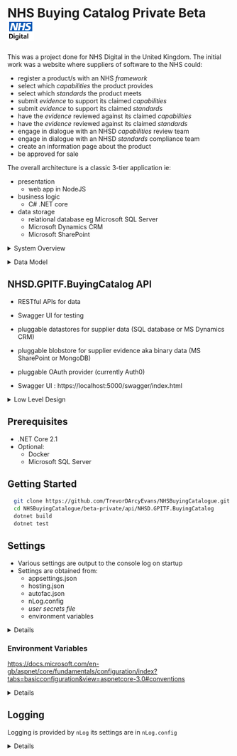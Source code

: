 # NHS Buying Catalog Private Beta ![nhs-digital](beta-private/api/NHSD.GPITF.BuyingCatalog/NHSD.GPITF.BuyingCatalog.Docs/images/nhs-digital.png "NHS Digital")

This was a project done for NHS Digital in the United Kingdom. The initial work was a website where suppliers of software to the NHS
could:
* register a product/s with an NHS _framework_
* select which _capabilities_ the product provides
* select which _standards_ the product meets
* submit _evidence_ to support its claimed _capabilities_
* submit _evidence_ to support its claimed _standards_
* have the _evidence_ reviewed against its claimed _capabilities_
* have the _evidence_ reviewed against its claimed _standards_
* engage in dialogue with an NHSD _capabilities_ review team
* engage in dialogue with an NHSD _standards_ compliance team
* create an information page about the product
* be approved for sale

The overall architecture is a classic 3-tier application ie:
* presentation
  * web app in NodeJS
* business logic
  * C# .NET core
* data storage
  * relational database eg Microsoft SQL Server
  * Microsoft Dynamics CRM
  * Microsoft SharePoint

<details>
<summary>System Overview</summary>

![overview](Images/NHS-Buying-Catalog-System-Overview.png "System Overview")

</details>

<p>

<details>
<summary>Data Model</summary>

![data-model](beta-private/api/NHSD.GPITF.BuyingCatalog/NHSD.GPITF.BuyingCatalog.Docs/images/BuyingCatalog-CRM-ERD.png "Data Model")

</details>

## NHSD.GPITF.BuyingCatalog API
* RESTful APIs for data
* Swagger UI for testing
* pluggable datastores for supplier data (SQL database or MS Dynamics CRM)
* pluggable blobstore for supplier evidence aka binary data (MS SharePoint or MongoDB)
* pluggable OAuth provider (currently Auth0)

* Swagger UI : https://localhost:5000/swagger/index.html

<details>
<summary>Low Level Design</summary>

![low-level-design](beta-private/api/NHSD.GPITF.BuyingCatalog/NHSD.GPITF.BuyingCatalog.Docs/articles/BuyingCatalog-LLD-API.png "Low Level Design")

</details>

## Prerequisites
* .NET Core 2.1
* Optional:
  * Docker
  * Microsoft SQL Server

## Getting Started

```bash
  git clone https://github.com/TrevorDArcyEvans/NHSBuyingCatalogue.git
  cd NHSBuyingCatalogue/beta-private/api/NHSD.GPITF.BuyingCatalog
  dotnet build
  dotnet test
```

## Settings
* Various settings are output to the console log on startup
 * Settings are obtained from:
   * appsettings.json
   * hosting.json
   * autofac.json
   * nLog.config
   * _user secrets file_
   * environment variables

<details>

 | Setting                                          | Environment Variable                      | Description
 |:-------------------------------------------------|:------------------------------------------|:--------------------------------------
 | urls                                             |                                           | URL to host Swagger UI for testing
 | <hr>                                             | <hr>                                      | <hr> 
 | RepositoryDatabase:Connection                    | DATASTORE_CONNECTION                      | Which database connection to use eg _SqLite_
 | RepositoryDatabase:SqLite:Type                   | DATASTORE_CONNECTIONTYPE                  | Type of database to which we are connecting eg _PostgreSql_ <p>Valid values:<ul><li>SqlServer</li><li>SqLite</li><li>MySql</li><li>PostgreSql</li></ul>
 | RepositoryDatabase:SqLite:ConnectionString       | DATASTORE_CONNECTIONSTRING                | .NET connection string to database to store results <p> eg:  ```Data Source=|DataDirectory|Data/BuyingCatalog.sqlite3;```
 | <hr>                                             | <hr>                                      | <hr> 
 | UseCRM                                           | USE_CRM                                   | whether to use _Microsoft Dynamics CRM_ as a datastore eg false
 | CRM:ClientId                                     | CRM_CLIENTID                              | 
 | CRM:ClientSecret                                 | CRM_CLIENTSECRET                          | 
 | CRM:CacheExpiryMins                              | CRM_CACHE_EXPIRY_MINS                     | 
 | CRM:ShortTermCacheExpirySecs                     | CRM_SHORT_TERM_CACHE_EXPIRY_SECS          | 
 | CrmUrl                                           | GIF_CRM_URL                               | 
 | CrmAuthority                                     | GIF_CRM_AUTHORITY                         | 
 | GIF:Authority_Uri                                | GIF_AUTHORITY_URI                         | default: _http://localhost:5001_
 | AzureClientId                                    | GIF_AZURE_CLIENT_ID                       | 
 | EncryptedClientSecret                            | GIF_ENCRYPTED_CLIENT_SECRET               | 
 | <hr>                                             | <hr>                                      | <hr> 
 | Jwt:Authority                                    | OIDC_ISSUER_URL                           | 
 | Jwt:Audience                                     | OIDC_AUDIENCE                             | 
 | Jwt:UserInfo                                     | OIDC_USERINFO_URL                         | 
 | <hr>                                             | <hr>                                      | <hr> 
 | SharePoint:BaseUrl                               | SHAREPOINT_BASEURL                        | 
 | SharePoint:OrganisationsRelativeUrl              | SHAREPOINT_ORGANISATIONSRELATIVEURL       | 
 | SharePoint:ClientId                              | SHAREPOINT_CLIENT_ID                      | 
 | SharePoint:ClientSecret                          | SHAREPOINT_CLIENT_SECRET                  | 
 | SHAREPOINT_PROVIDER_ENV                          | SHAREPOINT_PROVIDER_ENV                   | set to _test_ to use fake SharePoint server
 | SharePoint:FileDownloadServerUrl                 | SHAREPOINT_FILE_DOWNLOAD_SERVER_URL       | default: _http://localhost:9000/_
 | <hr>                                             | <hr>                                      | <hr> 
 | AMQP:UseAMQP                                     | USE_AMQP                                  | default: _false_
 | AMQP:UseAzureServiceBus                          | USE_AZURE_SERVICE_BUS                     | default: _false_
 | AMQP:Protocol                                    | AMQP_PROTOCOL                             | default: _amqp_
 | AMQP:PolicyName                                  | AMQP_POLICY_NAME                          | default: _admin_
 | AMQP:PolicyKey                                   | AMQP_POLICY_KEY                           | default: _admin_
 | AMQP:NamespaceUrl                                | AMQP_NAMESPACE_URL                        | default: _localhost:5672_
 | AMQP:TopicPrefix                                 | AMQP_TOPIC_PREFIX                         | default: _topic://_
 | AMQP:TtlMins                                     | AMQP_TTL_MINS                             | default: _7*24*60_ ie 7 days
 | <hr>                                             | <hr>                                      | <hr> 
 | Log:ConnectionString                             | LOG_CONNECTIONSTRING                      | .NET connection string to a database to send logs 
 | Log:CRM                                          | LOG_CRM                                   | whether or not to log communications with _Microsoft Dynamics CRM_ eg false
 | Log:SharePoint                                   | LOG_SHAREPOINT                            | whether or not to log communications with _Microsoft SharePoint_ eg false
 | Log:BearerAuth                                   | LOG_BEARERAUTH                            | whether or not to log communications with _OAuth_ provider eg false
 | <hr>                                             | <hr>                                      | <hr> 
 | Cache:Host                                       | CACHE_HOST                                | .NET connection string to _Redis_ instance
 

 ```json
{
  "urls": "http://*:5100",

  "wwwroot": "wwwroot",

  "UseCRM": false,

  "GIF":
  {
    "Authority_Uri": "http://crm:5001"
  },

  "Log":
  {
    "CRM": true,
    "SharePoint": true,
    "BearerAuth": true
  },

  "Cache":
  {
    "Host": "localhost"
  },

  "Datastore":
  {
    "Connection": "SqLite",

    "SqLite":
    {
      "Type": "SqLite",
      "ConnectionString": "Data Source=|DataDirectory|Data/BuyingCatalog.sqlite3;"
    },

    "SqlServer":
    {
      "Type": "SqlServer",
      "ConnectionString": "Data Source=localhost;Initial Catalog=BuyingCatalog;Integrated Security=True;MultipleActiveResultSets=True"
    },

    "MySql":
    {
      "Type": "MySql",
      "ConnectionString": "server=127.0.0.1;uid=NHSD;pwd=DisruptTheMarket;database=BuyingCatalog;SslMode=none"
    }
  },

  "Jwt":
  {
    "Authority": "https://buying-catalogue-beta-prototype.eu.auth0.com/",
    "Audience": "api.buying-catalogue-beta-prototype",
    "UserInfo": "https://buying-catalogue-beta-prototype.eu.auth0.com/userinfo",
  },

  "Logging":
  {
    "PathFormat": "Logs/NHSD-GPITF-BuyingCatalog-{Date}.txt",
    "IncludeScopes": false,
    "Debug":
    {
      "LogLevel":
      {
        "Default": "Warning"
      }
    },
    "Console":
    {
      "LogLevel":
      {
        "Default": "Warning"
      }
    }
  }
}
```

</details>

### Environment Variables
https://docs.microsoft.com/en-gb/aspnet/core/fundamentals/configuration/index?tabs=basicconfiguration&view=aspnetcore-3.0#conventions

<details>

#### Keys
Configuration keys adopt the following conventions:
  * Keys are case-insensitive. For example, ConnectionString and connectionstring are treated as equivalent keys.
  * If a value for the same key is set by the same or different configuration providers, the last value set on the key is the value used.
  * Hierarchical keys
    * Within the Configuration API, a colon separator (:) works on all platforms.
    * **In environment variables, a colon separator may not work on all platforms. A double underscore (__) is supported by all platforms and is automatically converted into a colon.**
    * In Azure Key Vault, hierarchical keys use -- (two dashes) as a separator. You must provide code to replace the dashes with a colon when the secrets are loaded into the app's configuration.
  * The ConfigurationBinder supports binding arrays to objects using array indices in configuration keys. Array binding is described in the Bind an array to a class section.

#### Values
Configuration values adopt the following conventions:
  * Values are strings.
  * Null values can't be stored in configuration or bound to objects.

</details>

## Logging
Logging is provided by `nLog` its settings are in `nLog.config`

<details>

Typical SQL script to create a log table would be:
```sql
-- MS SQL Server
CREATE TABLE Log 
(
  Timestamp DATETIME2,
  Loglevel TEXT,
  Callsite TEXT,
  Message TEXT
);
CREATE INDEX IDX_Timestamp ON Log(Timestamp);

-- MySQL aka MariaDB
CREATE TABLE Log 
(
  Timestamp DATETIME,
  Loglevel TEXT,
  Callsite TEXT,
  Message TEXT
);
CREATE INDEX IDX_Timestamp ON Log(Timestamp);

-- PostgreSQL
CREATE TABLE Log 
(
  "Timestamp" TIMESTAMP,
  "Loglevel" TEXT,
  "Callsite" TEXT,
  "Message" TEXT
);
CREATE INDEX IDX_Timestamp ON Log("Timestamp");

-- SQLite
CREATE TABLE Log 
(
  Timestamp TEXT,
  Loglevel TEXT,
  Callsite TEXT,
  Message TEXT
);
CREATE INDEX IDX_Timestamp ON Log(Timestamp);
```

</details>
